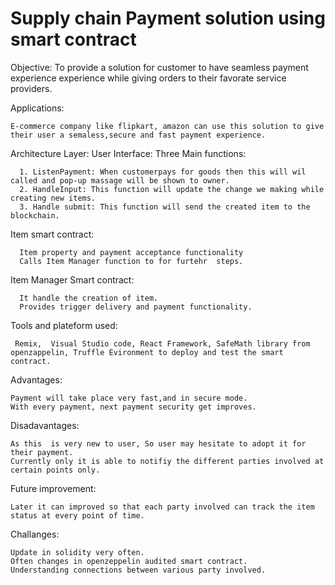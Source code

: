 # Supply chain Payment solution using smart contract
  Objective: To provide a solution for customer to have seamless payment experience experience while giving orders to their favorate service providers.

Applications:

    E-commerce company like flipkart, amazon can use this solution to give their user a semaless,secure and fast payment experience. 


Architecture Layer:
  User Interface:
     Three Main functions:
     
      1. ListenPayment: When customerpays for goods then this will wil called and pop-up massage will be shown to owner.
      2. HandleInput: This function will update the change we making while creating new items.
      3. Handle submit: This function will send the created item to the blockchain.
     
  
   Item smart contract:
   
      Item property and payment acceptance functionality
      Calls Item Manager function to for furtehr  steps.
      
   Item Manager Smart contract:
   
      It handle the creation of item.
      Provides trigger delivery and payment functionality.
    
      
Tools and plateform used:

     Remix,  Visual Studio code, React Framework, SafeMath library from openzappelin, Truffle Evironment to deploy and test the smart contract. 
  
  


Advantages:

    Payment will take place very fast,and in secure mode.
    With every payment, next payment security get improves.

Disadavantages:
    
    As this  is very new to user, So user may hesitate to adopt it for their payment.
    Currently only it is able to notifiy the different parties involved at certain points only.

Future improvement:

    Later it can improved so that each party involved can track the item status at every point of time.

Challanges: 
  
    Update in solidity very often.
    Often changes in openzeppelin audited smart contract.
    Understanding connections between various party involved.




